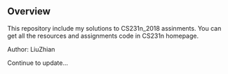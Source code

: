 ## Overview
This repository include my solutions to CS231n_2018 assinments. You can get all the resources and assignments code in CS231n homepage.

Author: LiuZhian


Continue to update...